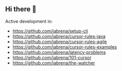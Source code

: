 ## Hi there 👋

Active development in:

- https://github.com/jabrena/setup-cli
- https://github.com/jabrena/cursor-rules-java
- https://github.com/jabrena/cursor-rules-agile
- https://github.com/jabrena/cursor-rules-examples
- https://github.com/jabrena/latency-problems
- https://github.com/jabrena/101-cursor
- https://github.com/jabrena/the-watcher

<!--
**jabrena/jabrena** is a ✨ _special_ ✨ repository because its `README.md` (this file) appears on your GitHub profile.

Here are some ideas to get you started:

- 🔭 I’m currently working on ...
- 🌱 I’m currently learning ...
- 👯 I’m looking to collaborate on ...
- 🤔 I’m looking for help with ...
- 💬 Ask me about ...
- 📫 How to reach me: ...
- 😄 Pronouns: ...
- ⚡ Fun fact: ...
-->
